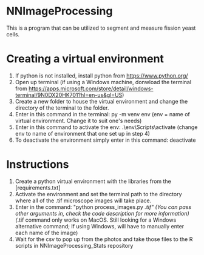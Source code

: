 # NNImageProcessing
This is a program that can be utilized to segment and measure fission yeast cells.

# Creating a virtual environment
1. If python is not installed, install python from https://www.python.org/
2. Open up terminal (if using a Windows machine, donwload the terminal from https://apps.microsoft.com/store/detail/windows-terminal/9N0DX20HK701?hl=en-us&gl=US)
3. Create a new folder to house the virtual environment and change the directory of the terminal to the folder.
4. Enter in this command in the terminal: py -m venv env (env = name of virtual environment. Change it to suit one's needs)
5. Enter in this command to activate the env: .\env\Scripts\activate (change env to name of environment that one set up in step 4)
6. To deactivate the environment simply enter in this command: deactivate

# Instructions
1. Create a python virtual environment with the libraries from the [requirements.txt]
2. Activate the environment and set the terminal path to the directory where all of the .tif microscope images will take place.
3. Enter in the command: "python process_images.py *.tif" (You can pass other arguments in, check the code description for more information) (*.tif command only works on MacOS. Still looking for a Windows alternative command; If using Windows, will have to manually enter each name of the image)
4. Wait for the csv to pop up from the photos and take those files to the R scripts in NNImageProcessing_Stats repository

